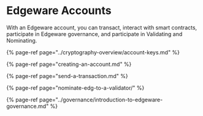 # Edgeware Accounts

With an Edgeware account, you can transact, interact with smart contracts, participate in Edgeware governance, and participate in Validating and Nominating. 

{% page-ref page="../cryptography-overview/account-keys.md" %}

{% page-ref page="creating-an-account.md" %}

{% page-ref page="send-a-transaction.md" %}

{% page-ref page="nominate-edg-to-a-validator/" %}

{% page-ref page="../governance/introduction-to-edgeware-governance.md" %}



